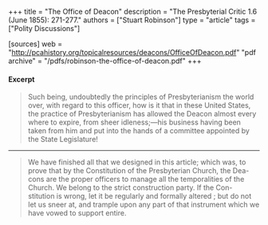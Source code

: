 +++
title = "The Office of Deacon"
description = "The Presbyterial Critic 1.6 (June 1855): 271-277."
authors = ["Stuart Robinson"]
type = "article"
tags = ["Polity Discussions"]

[sources]
web = "http://pcahistory.org/topicalresources/deacons/OfficeOfDeacon.pdf"
"pdf archive" = "/pdfs/robinson-the-office-of-deacon.pdf"
+++

#### Excerpt

> Such being, undoubtedly the principles of Presbyterianism the world over, with regard to this officer, how is it that in these United States, the practice of Presbyterianism has allowed the Deacon almost every where to expire, from sheer idleness;—his business having been taken from him and put into the hands of a committee appointed by the State Legislature!

------

> We have finished all that we designed in this article; which was, to prove that by the Constitution of the Presbyterian Church, the Dea- cons are the proper officers to manage all the temporalities of the Church. We belong to the strict construction party. If the Con- stitution is wrong, let it be regularly and formally altered ; but do not let us sneer at, and trample upon any part of that instrument which we have vowed to support entire.